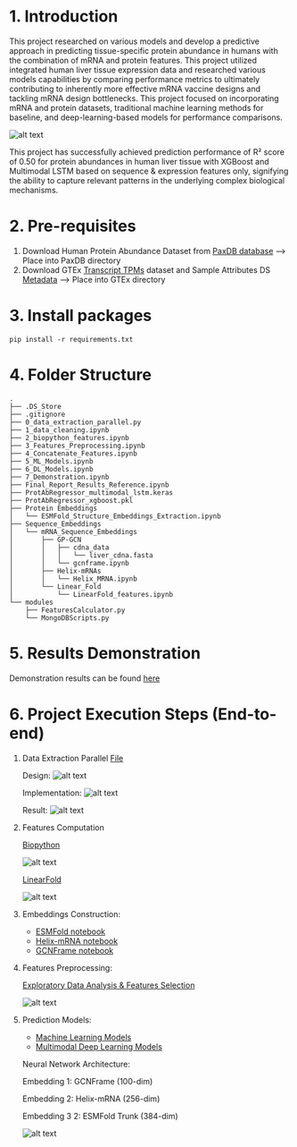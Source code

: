 # 1. Introduction

This project researched on various models and develop a predictive approach in predicting tissue-specific protein abundance in humans with the combination of mRNA and protein features. This project utilized integrated human liver tissue expression data and researched various models capabilities by comparing performance metrics to ultimately contributing to inherently more effective mRNA vaccine designs and tackling mRNA design bottlenecks. This project focused on incorporating mRNA and protein datasets, traditional machine learning methods for baseline, and deep-learning-based models for performance comparisons.

![alt text](image-4.png)

This project has successfully achieved prediction performance of R² score of 0.50 for protein abundances in human liver tissue with XGBoost and Multimodal LSTM based on sequence & expression features only, signifying the ability to capture relevant patterns in the underlying complex biological mechanisms.


# 2. Pre-requisites

1. Download Human Protein Abundance Dataset from [PaxDB database](https://pax-db.org/downloads/5.0/datasets/9606/9606-LIVER-integrated.txt) --> Place into PaxDB directory
2. Download GTEx [Transcript TPMs](https://www.gtexportal.org/home/downloads/adult-gtex/bulk_tissue_expression) dataset and Sample Attributes DS [Metadata](https://www.gtexportal.org/home/downloads/adult-gtex/metadata) --> Place into GTEx directory


# 3. Install packages
```
pip install -r requirements.txt
```

# 4. Folder Structure
```
.
├── .DS_Store
├── .gitignore
├── 0_data_extraction_parallel.py
├── 1_data_cleaning.ipynb
├── 2_biopython_features.ipynb
├── 3_Features_Preprocessing.ipynb
├── 4_Concatenate_Features.ipynb
├── 5_ML_Models.ipynb
├── 6_DL_Models.ipynb
├── 7_Demonstration.ipynb
├── Final_Report_Results_Reference.ipynb
├── ProtAbRegressor_multimodal_lstm.keras
├── ProtAbRegressor_xgboost.pkl
├── Protein Embeddings
│   └── ESMFold_Structure_Embeddings_Extraction.ipynb
├── Sequence_Embeddings
│   └── mRNA_Sequence_Embeddings
│       ├── GP-GCN
│       │   ├── cdna_data
│       │   │   └── liver_cdna.fasta
│       │   └── gcnframe.ipynb
│       ├── Helix-mRNAs
│       │   └── Helix_MRNA.ipynb
│       └── Linear_Fold
│           └── LinearFold_features.ipynb
└── modules
    ├── FeaturesCalculator.py
    └── MongoDBScripts.py
```

# 5. Results Demonstration

Demonstration results can be found [here](FYP/7_Demonstration.ipynb)


# 6. Project Execution Steps (End-to-end)

1. Data Extraction Parallel [File](FYP/0_data_extraction_parallel.py)

    Design:
    ![alt text](images/data-collection-pipeline-design.png)

    Implementation: 
    ![alt text](images/data-collection-implementation.png)

    Result: 
    ![alt text](images/data-collection-processing.png)

2. Features Computation 
    
    [Biopython](FYP/2_biopython_features.ipynb)

    ![alt text](images/biopython-class.png)

    [LinearFold](FYP/Sequence_Embeddings/mRNA_Sequence_Embeddings/Linear_Fold/LinearFold_features.ipynb)

    ![alt text](images/linearfold-sequence-diagram.png)

3. Embeddings Construction:

    - [ESMFold notebook](FYP/Protein%20Embeddings/ESMFold_Structure_Embeddings_Extraction.ipynb)
    - [Helix-mRNA notebook](FYP/Sequence_Embeddings/mRNA_Sequence_Embeddings/Helix-mRNA/Helix_MRNA.ipynb)
    - [GCNFrame notebook](FYP/Sequence_Embeddings/mRNA_Sequence_Embeddings/GP-GCN/gcnframe.ipynb)

4. Features Preprocessing:

    [Exploratory Data Analysis & Features Selection](FYP/3_Features_Preprocessing.ipynb)

    ![alt text](images/top-features-heatmap.png)

5. Prediction Models:

    - [Machine Learning Models](FYP/5_ML_Models.ipynb)
    - [Multimodal Deep Learning Models](FYP/6_DL_Models.ipynb)

    Neural Network Architecture:

    Embedding 1: GCNFrame (100-dim)

    Embedding 2: Helix-mRNA (256-dim)

    Embedding 3 2: ESMFold Trunk (384-dim)

    ![alt text](images/multimodal_lstm.png)
